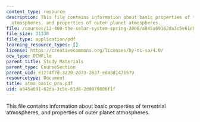 ```yaml
---
content_type: resource
description: This file contains information about basic properties of terrestrial
  atmospheres, and properties of outer planet atmospheres.
file: /courses/12-400-the-solar-system-spring-2006/a845a69162da3c5e61d82d9079806f1f_atmo_basic_pro.pdf
file_size: 31330
file_type: application/pdf
learning_resource_types: []
license: https://creativecommons.org/licenses/by-nc-sa/4.0/
ocw_type: OCWFile
parent_title: Study Materials
parent_type: CourseSection
parent_uid: e1274f7d-3220-2d73-2637-ed83d1471579
resourcetype: Document
title: atmo_basic_pro.pdf
uid: a845a691-62da-3c5e-61d8-2d9079806f1f
---
```

This file contains information about basic properties of terrestrial atmospheres, and properties of outer planet atmospheres.